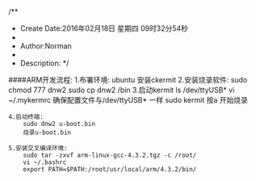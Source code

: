 /**
* Create Date:2016年02月18日 星期四 09时32分54秒
* 
* Author:Norman
* 
* Description: 
*/

####ARM开发流程:
    1.布署环境:
        ubuntu 安装ckermit
    2.安装烧录软件:
        sudo chmod 777 dnw2
        sudo cp dnw2 /bin
    3.启动kermit
        ls /dev/ttyUSB*
        vi ~/.mykermrc 确保配置文件与/dev/ttyUSB* 一样
        sudo kermit
        按a 开始烧录

    4.启动终端:
        sudo dnw2 u-boot.bin
        烧录u-boot.bin

    5.安装交叉编译环境:
        sudo tar -zxvf arm-linux-gcc-4.3.2.tgz -c /root/
        vi ~/.bashrc
        export PATH=$PATH:/root/usr/local/arm/4.3.2/bin/

